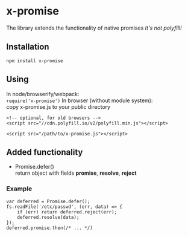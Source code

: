 # x-promise
The library extends the functionality of native promises
*It's not polyfill!*

## Installation
`npm install x-promise`

## Using
In node/browserify/webpack:<br/>
`require('x-promise')`
In browser (without module system):<br/>
copy x-promise.js to your public directory<br/>
```
<!-- optional, for old browsers -->
<script src="//cdn.polyfill.io/v2/polyfill.min.js"></script>

<script src="/path/to/x-promise.js"></script>
```

## Added functionality
- Promise.defer()<br/>
return object with fields **promise**, **resolve**, **reject**<br/>
### Example
```
var deferred = Promise.defer();
fs.readFile('/etc/passwd', (err, data) => {
    if (err) return deferred.reject(err);
    deferred.resolve(data);
});
deferred.promise.then(/* ... */)
```
